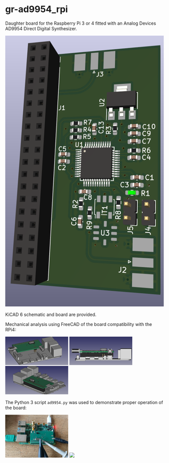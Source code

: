 # gr-ad9954_rpi

Daughter board for the Raspberry Pi 3 or 4 fitted with an Analog Devices AD9954 Direct 
Digital Synthesizer.

<img src="DDS_RPi4/DDS_RPi4.png">

KiCAD 6 schematic and board are provided.

Mechanical analysis using FreeCAD of the board compatibility with the RPi4:

<img src="DDS_RPi4/screenshot_combination1.png" width=200>
<img src="DDS_RPi4/screenshot_combination2.png" width=200>
<img src="DDS_RPi4/screenshot_combination3.png" width=200>

The Python 3 script ``ad9954.py`` was used to demonstrate proper operation of the board:

<img src="pictures/DSC_0739.JPG" width=200> 
<img src="pictures/PNG4.JPG" width=200> 
